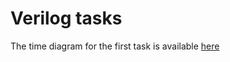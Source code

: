 <h1> Verilog tasks </h1>
<p>The time diagram for the first task is available <a href="https://drive.google.com/file/d/1QhaLHta_GE7qajl5kX2cS-9S9BGtue-y/view?usp=sharing">here</a> </p>
